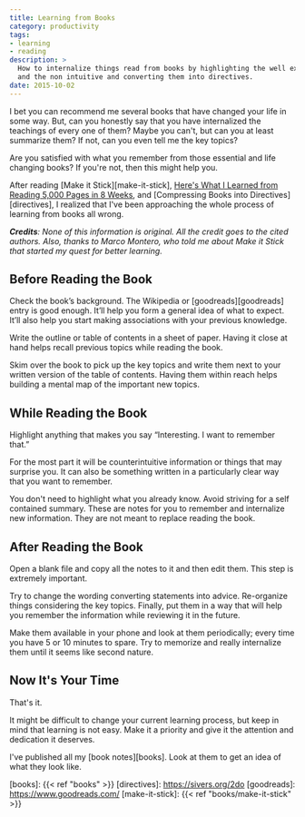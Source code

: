 ```yaml
---
title: Learning from Books
category: productivity
tags:
- learning
- reading
description: >
  How to internalize things read from books by highlighting the well explained
  and the non intuitive and converting them into directives.
date: 2015-10-02
---
```


I bet you can recommend me several books that have changed your life in some
way. But, can you honestly say that you have internalized the teachings of every
one of them? Maybe you can't, but can you at least summarize them? If not, can
you even tell me the key topics?

Are you satisfied with what you remember from those essential and life changing
books? If you're not, then this might help you.

After reading [Make it Stick][make-it-stick], [Here's What I Learned from
Reading 5,000 Pages in 8 Weeks][5000pages], and [Compressing Books into
Directives][directives], I realized that I've been approaching the whole process
of learning from books all wrong.

_**Credits**: None of this information is original. All the credit goes to the
cited authors. Also, thanks to Marco Montero, who told me about Make it Stick
that started my quest for better learning._

## Before Reading the Book

Check the book’s background. The Wikipedia or [goodreads][goodreads] entry is
good enough. It’ll help you form a general idea of what to expect. It’ll also
help you start making associations with your previous knowledge.

Write the outline or table of contents in a sheet of paper. Having it close at
hand helps recall previous topics while reading the book.

Skim over the book to pick up the key topics and write them next to your written
version of the table of contents. Having them within reach helps building a
mental map of the important new topics.

## While Reading the Book

Highlight anything that makes you say “Interesting. I want to remember that.”

For the most part it will be counterintuitive information or things that may
surprise you. It can also be something written in a particularly clear way that
you want to remember.

You don't need to highlight what you already know. Avoid striving for a self
contained summary. These are notes for you to remember and internalize new
information. They are not meant to replace reading the book.

## After Reading the Book

Open a blank file and copy all the notes to it and then edit them. This step is
extremely important.

Try to change the wording converting statements into advice. Re-organize things
considering the key topics. Finally, put them in a way that will help you
remember the information while reviewing it in the future.

Make them available in your phone and look at them periodically; every time you
have 5 or 10 minutes to spare. Try to memorize and really internalize them until
it seems like second nature.

## Now It's Your Time

That's it.

It might be difficult to change your current learning process, but keep in mind
that learning is not easy. Make it a priority and give it the attention and
dedication it deserves.

I've published all my [book notes][books]. Look at them to get an idea of what
they look like.

[5000pages]: https://medium.com/key-lessons-from-books/heres-what-i-learned-from-reading-5-000-pages-in-8-weeks-and-getting-paid-for-it-too-cfbb9df173f4
[books]: {{< ref "books" >}}
[directives]: https://sivers.org/2do
[goodreads]: https://www.goodreads.com/
[make-it-stick]: {{< ref "books/make-it-stick" >}}
